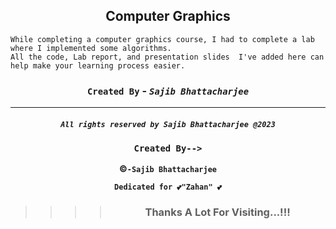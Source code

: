 <div align="center">

## Computer Graphics

</div>

```Node
While completing a computer graphics course, I had to complete a lab where I implemented some algorithms.
All the code, Lab report, and presentation slides  I've added here can help make your learning process easier.
```




<div align="center">

### `Created By` - _`Sajib Bhattacharjee`_

</div>

---

<div 
align="center">

##### `All rights reserved by Sajib Bhattacharjee @2023`

### `Created By-->`

**&copy;`-Sajib Bhattacharjee`**

**`Dedicated for 💕"Zahan" 💕`**

> > > > ### Thanks A Lot For Visiting...!!!

</div>

